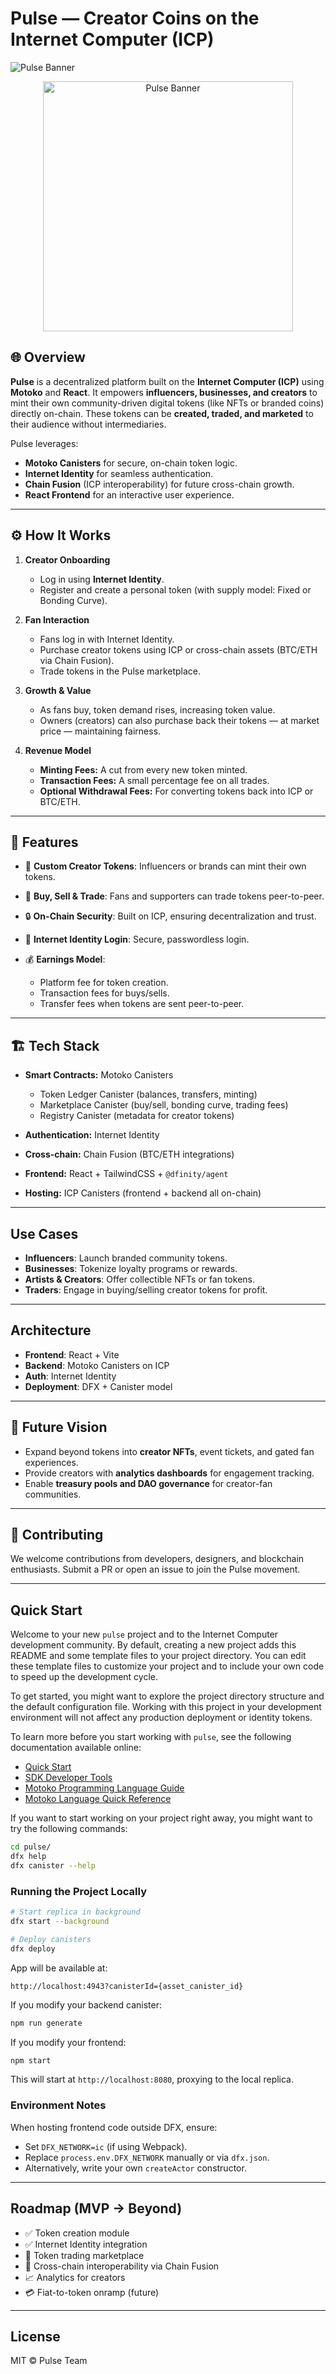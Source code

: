 # Pulse — Creator Coins on the Internet Computer (ICP)

![Pulse Banner](./src/pulse_frontend/public/pulse.png) <!-- Optional: add a cool banner image -->

<p align="center">
  <img src="./src/pulse_frontend/public/pulse.png" alt="Pulse Banner" width="400"/>
</p>

## 🌐 Overview

**Pulse** is a decentralized platform built on the **Internet Computer (ICP)** using **Motoko** and **React**. It empowers **influencers, businesses, and creators** to mint their own community-driven digital tokens (like NFTs or branded coins) directly on-chain. These tokens can be **created, traded, and marketed** to their audience without intermediaries.

Pulse leverages:

* **Motoko Canisters** for secure, on-chain token logic.
* **Internet Identity** for seamless authentication.
* **Chain Fusion** (ICP interoperability) for future cross-chain growth.
* **React Frontend** for an interactive user experience.


---

## ⚙️ How It Works

1. **Creator Onboarding**

   * Log in using **Internet Identity**.
   * Register and create a personal token (with supply model: Fixed or Bonding Curve).

2. **Fan Interaction**

   * Fans log in with Internet Identity.
   * Purchase creator tokens using ICP or cross-chain assets (BTC/ETH via Chain Fusion).
   * Trade tokens in the Pulse marketplace.

3. **Growth & Value**

   * As fans buy, token demand rises, increasing token value.
   * Owners (creators) can also purchase back their tokens — at market price — maintaining fairness.

4. **Revenue Model**

   * **Minting Fees:** A cut from every new token minted.
   * **Transaction Fees:** A small percentage fee on all trades.
   * **Optional Withdrawal Fees:** For converting tokens back into ICP or BTC/ETH.

---

## 🚀  Features

* 🎨 **Custom Creator Tokens**: Influencers or brands can mint their own tokens.
* 💱 **Buy, Sell & Trade**: Fans and supporters can trade tokens peer-to-peer.
* 🔒 **On-Chain Security**: Built on ICP, ensuring decentralization and trust.
* 🧩 **Internet Identity Login**: Secure, passwordless login.
* 💰 **Earnings Model**:

  * Platform fee for token creation.
  * Transaction fees for buys/sells.
  * Transfer fees when tokens are sent peer-to-peer.

---

## 🏗️ Tech Stack

* **Smart Contracts:** Motoko Canisters

  * Token Ledger Canister (balances, transfers, minting)
  * Marketplace Canister (buy/sell, bonding curve, trading fees)
  * Registry Canister (metadata for creator tokens)
* **Authentication:** Internet Identity
* **Cross-chain:** Chain Fusion (BTC/ETH integrations)
* **Frontend:** React + TailwindCSS + `@dfinity/agent`
* **Hosting:** ICP Canisters (frontend + backend all on-chain)

---

## Use Cases

* **Influencers**: Launch branded community tokens.
* **Businesses**: Tokenize loyalty programs or rewards.
* **Artists & Creators**: Offer collectible NFTs or fan tokens.
* **Traders**: Engage in buying/selling creator tokens for profit.

---

## Architecture

* **Frontend**: React + Vite
* **Backend**: Motoko Canisters on ICP
* **Auth**: Internet Identity
* **Deployment**: DFX + Canister model

---


## 🔮 Future Vision

* Expand beyond tokens into **creator NFTs**, event tickets, and gated fan experiences.
* Provide creators with **analytics dashboards** for engagement tracking.
* Enable **treasury pools and DAO governance** for creator-fan communities.

---

## 🤝 Contributing

We welcome contributions from developers, designers, and blockchain enthusiasts. Submit a PR or open an issue to join the Pulse movement.

---

## Quick Start

Welcome to your new `pulse` project and to the Internet Computer development community. By default, creating a new project adds this README and some template files to your project directory. You can edit these template files to customize your project and to include your own code to speed up the development cycle.

To get started, you might want to explore the project directory structure and the default configuration file. Working with this project in your development environment will not affect any production deployment or identity tokens.

To learn more before you start working with `pulse`, see the following documentation available online:

* [Quick Start](https://internetcomputer.org/docs/current/developer-docs/setup/deploy-locally)
* [SDK Developer Tools](https://internetcomputer.org/docs/current/developer-docs/setup/install)
* [Motoko Programming Language Guide](https://internetcomputer.org/docs/current/motoko/main/motoko)
* [Motoko Language Quick Reference](https://internetcomputer.org/docs/current/motoko/main/language-manual)

If you want to start working on your project right away, you might want to try the following commands:

```bash
cd pulse/
dfx help
dfx canister --help
```

### Running the Project Locally

```bash
# Start replica in background
dfx start --background

# Deploy canisters
dfx deploy
```

App will be available at:

```
http://localhost:4943?canisterId={asset_canister_id}
```

If you modify your backend canister:

```bash
npm run generate
```

If you modify your frontend:

```bash
npm start
```

This will start at `http://localhost:8080`, proxying to the local replica.

### Environment Notes

When hosting frontend code outside DFX, ensure:

* Set `DFX_NETWORK=ic` (if using Webpack).
* Replace `process.env.DFX_NETWORK` manually or via `dfx.json`.
* Alternatively, write your own `createActor` constructor.

---

## Roadmap (MVP → Beyond)

* ✅ Token creation module
* ✅ Internet Identity integration
* 🔄 Token trading marketplace
* 🚀 Cross-chain interoperability via Chain Fusion
* 📈 Analytics for creators
* 💳 Fiat-to-token onramp (future)

---

## License

MIT © Pulse Team
